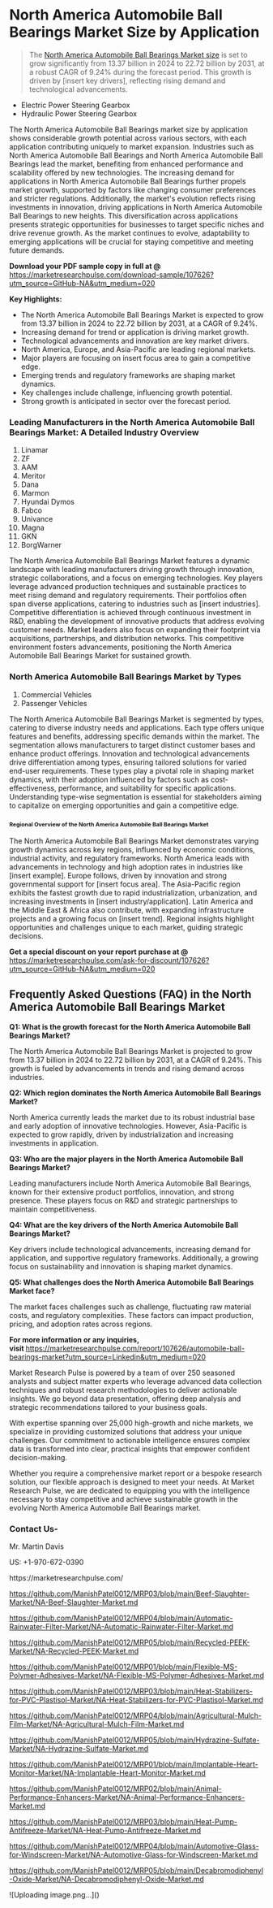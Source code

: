<h1>North America Automobile Ball Bearings Market&nbsp;Size by Application</h1><blockquote><p>The <a href="https://marketresearchpulse.com/download-sample/107626?utm_source=GitHub-NA&amp;utm_medium=020">North America Automobile Ball Bearings Market size</a> is set to grow significantly from 13.37 billion in 2024 to 22.72 billion by 2031, at a robust CAGR of 9.24% during the forecast period. This growth is driven by [insert key drivers], reflecting rising demand and technological advancements.</p></blockquote><ul><li>Electric Power Steering Gearbox <li> Hydraulic Power Steering Gearbox</li></ul><p>The North America Automobile Ball Bearings market size by application shows considerable growth potential across various sectors, with each application contributing uniquely to market expansion. Industries such as North America Automobile Ball Bearings and North America Automobile Ball Bearings lead the market, benefiting from enhanced performance and scalability offered by new technologies. The increasing demand for applications in North America Automobile Ball Bearings further propels market growth, supported by factors like changing consumer preferences and stricter regulations. Additionally, the market's evolution reflects rising investments in innovation, driving applications in North America Automobile Ball Bearings to new heights. This diversification across applications presents strategic opportunities for businesses to target specific niches and drive revenue growth. As the market continues to evolve, adaptability to emerging applications will be crucial for staying competitive and meeting future demands.</p><p><strong>Download your PDF sample copy in full at @ </strong><a href="https://marketresearchpulse.com/download-sample/107626?utm_source=GitHub-NA&amp;utm_medium=020">https://marketresearchpulse.com/download-sample/107626?utm_source=GitHub-NA&amp;utm_medium=020</a></p><p><strong>Key Highlights: </strong></p><ul><li>The North America Automobile Ball Bearings Market is expected to grow from 13.37 billion in 2024 to 22.72 billion by 2031, at a CAGR of 9.24%.</li><li>Increasing demand for trend or application is driving market growth.</li><li>Technological advancements and innovation are key market drivers.</li><li>North America, Europe, and Asia-Pacific are leading regional markets.</li><li>Major players are focusing on insert focus area to gain a competitive edge.</li><li>Emerging trends and regulatory frameworks are shaping market dynamics.</li><li>Key challenges include challenge, influencing growth potential.</li><li>Strong growth is anticipated in sector over the forecast period.</li></ul><h3>Leading Manufacturers in the North America Automobile Ball Bearings Market: A Detailed Industry Overview</h3><ol><li>Linamar</li><li>ZF</li><li>AAM</li><li>Meritor</li><li>Dana</li><li>Marmon</li><li>Hyundai Dymos</li><li>Fabco</li><li>Univance</li><li>Magna</li><li>GKN</li><li>BorgWarner</li></ol><div class="flex max-w-full flex-col flex-grow"><div class="min-h-8 text-message flex w-full flex-col items-end gap-2 whitespace-normal break-words [.text-message+&amp;]:mt-5" dir="auto" data-message-author-role="assistant" data-message-id="fd8432e4-4910-450d-b182-61b7bfb0a01f" data-message-model-slug="gpt-4o"><div class="flex w-full flex-col gap-1 empty:hidden first:pt-[3px]"><div class="markdown prose w-full break-words dark:prose-invert light"><p>The North America Automobile Ball Bearings Market features a dynamic landscape with leading manufacturers driving growth through innovation, strategic collaborations, and a focus on emerging technologies. Key players leverage advanced production techniques and sustainable practices to meet rising demand and regulatory requirements. Their portfolios often span diverse applications, catering to industries such as [insert industries]. Competitive differentiation is achieved through continuous investment in R&amp;D, enabling the development of innovative products that address evolving customer needs. Market leaders also focus on expanding their footprint via acquisitions, partnerships, and distribution networks. This competitive environment fosters advancements, positioning the North America Automobile Ball Bearings Market for sustained growth.</p></div></div></div></div><h3>North America Automobile Ball Bearings Market by Types</h3><ol><li>Commercial Vehicles <li> Passenger Vehicles</li></ol><div class="flex max-w-full flex-col flex-grow"><div class="min-h-8 text-message flex w-full flex-col items-end gap-2 whitespace-normal break-words [.text-message+&amp;]:mt-5" dir="auto" data-message-author-role="assistant" data-message-id="084470be-0bb7-4664-bddf-5156b4f41249" data-message-model-slug="gpt-4o-mini"><div class="flex w-full flex-col gap-1 empty:hidden first:pt-[3px]"><div class="markdown prose w-full break-words dark:prose-invert light"><p>The North America Automobile Ball Bearings Market is segmented by types, catering to diverse industry needs and applications. Each type offers unique features and benefits, addressing specific demands within the market. The segmentation allows manufacturers to target distinct customer bases and enhance product offerings. Innovation and technological advancements drive differentiation among types, ensuring tailored solutions for varied end-user requirements. These types play a pivotal role in shaping market dynamics, with their adoption influenced by factors such as cost-effectiveness, performance, and suitability for specific applications. Understanding type-wise segmentation is essential for stakeholders aiming to capitalize on emerging opportunities and gain a competitive edge.</p></div></div></div></div><h3><span style="font-size: 11px;">Regional Overview of the North America Automobile Ball Bearings Market</span></h3><div class="flex max-w-full flex-col flex-grow"><div class="min-h-8 text-message flex w-full flex-col items-end gap-2 whitespace-normal break-words [.text-message+&amp;]:mt-5" dir="auto" data-message-author-role="assistant" data-message-id="e9038762-ce64-4e30-91c9-9bd413514231" data-message-model-slug="gpt-4o-mini"><div class="flex w-full flex-col gap-1 empty:hidden first:pt-[3px]"><div class="markdown prose w-full break-words dark:prose-invert light"><p>The North America Automobile Ball Bearings Market demonstrates varying growth dynamics across key regions, influenced by economic conditions, industrial activity, and regulatory frameworks. North America leads with advancements in technology and high adoption rates in industries like [insert example]. Europe follows, driven by innovation and strong governmental support for [insert focus area]. The Asia-Pacific region exhibits the fastest growth due to rapid industrialization, urbanization, and increasing investments in [insert industry/application]. Latin America and the Middle East &amp; Africa also contribute, with expanding infrastructure projects and a growing focus on [insert trend]. Regional insights highlight opportunities and challenges unique to each market, guiding strategic decisions.</p></div></div></div></div><p><strong>Get a special discount on your report purchase at @ </strong><a href="https://marketresearchpulse.com/ask-for-discount/107626?utm_source=GitHub-NA&amp;utm_medium=020">https://marketresearchpulse.com/ask-for-discount/107626?utm_source=GitHub-NA&amp;utm_medium=020</a></p><h2>Frequently Asked Questions (FAQ) in the North America Automobile Ball Bearings Market</h2><p><strong>Q1: What is the growth forecast for the North America Automobile Ball Bearings Market?</strong></p><p>The North America Automobile Ball Bearings Market is projected to grow from 13.37 billion in 2024 to 22.72 billion by 2031, at a CAGR of 9.24%. This growth is fueled by advancements in trends and rising demand across industries.</p><p><strong>Q2: Which region dominates the North America Automobile Ball Bearings Market?</strong></p><p>North America currently leads the market due to its robust industrial base and early adoption of innovative technologies. However, Asia-Pacific is expected to grow rapidly, driven by industrialization and increasing investments in application.</p><p><strong>Q3: Who are the major players in the North America Automobile Ball Bearings Market?</strong></p><p>Leading manufacturers include North America Automobile Ball Bearings, known for their extensive product portfolios, innovation, and strong presence. These players focus on R&amp;D and strategic partnerships to maintain competitiveness.</p><p><strong>Q4: What are the key drivers of the North America Automobile Ball Bearings Market?</strong></p><p>Key drivers include technological advancements, increasing demand for application, and supportive regulatory frameworks. Additionally, a growing focus on sustainability and innovation is shaping market dynamics.</p><p><strong>Q5: What challenges does the North America Automobile Ball Bearings Market face?</strong></p><p>The market faces challenges such as challenge, fluctuating raw material costs, and regulatory complexities. These factors can impact production, pricing, and adoption rates across regions.</p><p><strong>For more information or any inquiries, visit&nbsp;</strong><a href="https://marketresearchpulse.com/report/107626/automobile-ball-bearings-market?utm_source=Linkedin&utm_medium=020">https://marketresearchpulse.com/report/107626/automobile-ball-bearings-market?utm_source=Linkedin&utm_medium=020</a></p><p>Market Research Pulse is powered by a team of over 250 seasoned analysts and subject matter experts who leverage advanced data collection techniques and robust research methodologies to deliver actionable insights. We go beyond data presentation, offering deep analysis and strategic recommendations tailored to your business goals.</p><p>With expertise spanning over 25,000 high-growth and niche markets, we specialize in providing customized solutions that address your unique challenges. Our commitment to actionable intelligence ensures complex data is transformed into clear, practical insights that empower confident decision-making.</p><p>Whether you require a comprehensive market report or a bespoke research solution, our flexible approach is designed to meet your needs. At Market Research Pulse, we are dedicated to equipping you with the intelligence necessary to stay competitive and achieve sustainable growth in the evolving North America Automobile Ball Bearings market.</p><h3><strong>Contact Us-</strong></h3><p>Mr. Martin Davis</p><p>US: +1-970-672-0390</p><p>https://marketresearchpulse.com/</p><p><a href="https://github.com/ManishPatel0012/MRP03/blob/main/Beef-Slaughter-Market/NA-Beef-Slaughter-Market.md">https://github.com/ManishPatel0012/MRP03/blob/main/Beef-Slaughter-Market/NA-Beef-Slaughter-Market.md</a></p><p><a href="https://github.com/ManishPatel0012/MRP04/blob/main/Automatic-Rainwater-Filter-Market/NA-Automatic-Rainwater-Filter-Market.md">https://github.com/ManishPatel0012/MRP04/blob/main/Automatic-Rainwater-Filter-Market/NA-Automatic-Rainwater-Filter-Market.md</a></p><p><a href="https://github.com/ManishPatel0012/MRP05/blob/main/Recycled-PEEK-Market/NA-Recycled-PEEK-Market.md">https://github.com/ManishPatel0012/MRP05/blob/main/Recycled-PEEK-Market/NA-Recycled-PEEK-Market.md</a></p><p><a href="https://github.com/ManishPatel0012/MRP01/blob/main/Flexible-MS-Polymer-Adhesives-Market/NA-Flexible-MS-Polymer-Adhesives-Market.md">https://github.com/ManishPatel0012/MRP01/blob/main/Flexible-MS-Polymer-Adhesives-Market/NA-Flexible-MS-Polymer-Adhesives-Market.md</a></p><p><a href="https://github.com/ManishPatel0012/MRP03/blob/main/Heat-Stabilizers-for-PVC-Plastisol-Market/NA-Heat-Stabilizers-for-PVC-Plastisol-Market.md">https://github.com/ManishPatel0012/MRP03/blob/main/Heat-Stabilizers-for-PVC-Plastisol-Market/NA-Heat-Stabilizers-for-PVC-Plastisol-Market.md</a></p><p><a href="https://github.com/ManishPatel0012/MRP04/blob/main/Agricultural-Mulch-Film-Market/NA-Agricultural-Mulch-Film-Market.md">https://github.com/ManishPatel0012/MRP04/blob/main/Agricultural-Mulch-Film-Market/NA-Agricultural-Mulch-Film-Market.md</a></p><p><a href="https://github.com/ManishPatel0012/MRP05/blob/main/Hydrazine-Sulfate-Market/NA-Hydrazine-Sulfate-Market.md">https://github.com/ManishPatel0012/MRP05/blob/main/Hydrazine-Sulfate-Market/NA-Hydrazine-Sulfate-Market.md</a></p><p><a href="https://github.com/ManishPatel0012/MRP01/blob/main/Implantable-Heart-Monitor-Market/NA-Implantable-Heart-Monitor-Market.md">https://github.com/ManishPatel0012/MRP01/blob/main/Implantable-Heart-Monitor-Market/NA-Implantable-Heart-Monitor-Market.md</a></p><p><a href="https://github.com/ManishPatel0012/MRP02/blob/main/Animal-Performance-Enhancers-Market/NA-Animal-Performance-Enhancers-Market.md">https://github.com/ManishPatel0012/MRP02/blob/main/Animal-Performance-Enhancers-Market/NA-Animal-Performance-Enhancers-Market.md</a></p><p><a href="https://github.com/ManishPatel0012/MRP03/blob/main/Heat-Pump-Antifreeze-Market/NA-Heat-Pump-Antifreeze-Market.md">https://github.com/ManishPatel0012/MRP03/blob/main/Heat-Pump-Antifreeze-Market/NA-Heat-Pump-Antifreeze-Market.md</a></p><p><a href="https://github.com/ManishPatel0012/MRP04/blob/main/Automotive-Glass-for-Windscreen-Market/NA-Automotive-Glass-for-Windscreen-Market.md">https://github.com/ManishPatel0012/MRP04/blob/main/Automotive-Glass-for-Windscreen-Market/NA-Automotive-Glass-for-Windscreen-Market.md</a></p><p><a href="https://github.com/ManishPatel0012/MRP05/blob/main/Decabromodiphenyl-Oxide-Market/NA-Decabromodiphenyl-Oxide-Market.md">https://github.com/ManishPatel0012/MRP05/blob/main/Decabromodiphenyl-Oxide-Market/NA-Decabromodiphenyl-Oxide-Market.md</a></p>
![Uploading image.png…]()
